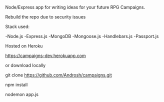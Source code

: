 Node/Express app for writing ideas for your future RPG Campaigns.

Rebuild the repo due to security issues

Stack used:

-Node.js
-Express.js
-MongoDB
-Mongoose.js
-Handlebars.js
-Passport.js

Hosted on Heroku

https://campaigns-dev.herokuapp.com

or download locally

git clone https://github.com/Androsh/campaigns.git

npm install

nodemon app.js
